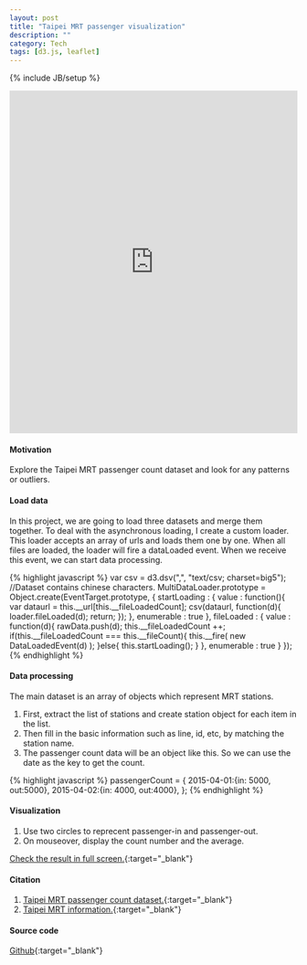 ```yaml
---
layout: post
title: "Taipei MRT passenger visualization"
description: ""
category: Tech
tags: [d3.js, leaflet]
---
```

{% include JB/setup %}


<iframe frameborder="0" height="600" marginheight="0" marginwidth="0" scrolling="no" src="http://licaschiou.github.io/TaipeiMrtPassengerCount/" width="100%"></iframe>

#### Motivation  

Explore the Taipei MRT passenger count dataset and look for any patterns or outliers.        

#### Load data

In this project, we are going to load three datasets and merge them together. To deal with the asynchronous loading, I create a custom loader. This loader accepts an array of urls and loads them one by one. When all files are loaded, the loader will fire a dataLoaded event. When we receive this event, we can start data processing.

{% highlight javascript %}
var csv = d3.dsv(",", "text/csv; charset=big5"); //Dataset contains chinese characters.
MultiDataLoader.prototype = Object.create(EventTarget.prototype, {
	startLoading : {
		value : function(){
			var dataurl = this.__url[this.__fileLoadedCount];
			csv(dataurl, function(d){
				loader.fileLoaded(d);
				return;
			});	
		},
		enumerable : true
	},
	fileLoaded : {
		value : function(d){
			rawData.push(d);
			this.__fileLoadedCount ++;			
			if(this.__fileLoadedCount === this.__fileCount){
				this.__fire(
					new DataLoadedEvent(d)
				);
			}else{
				this.startLoading();
			}
		},
		enumerable : true
	}
});
{% endhighlight %}

#### Data processing  

The main dataset is an array of objects which represent MRT stations.   
1. First, extract the list of stations and create station object for each item in the list.  
2. Then fill in the basic information such as line, id, etc, by matching the station name.  
3. The passenger count data will be an object like this. So we can use the date as the key to get the count.

{% highlight javascript %}
passengerCount = {
	2015-04-01:{in: 5000, out:5000},
	2015-04-02:{in: 4000, out:4000},
};
{% endhighlight %}

#### Visualization

1. Use two circles to reprecent passenger-in and passenger-out.   
2. On mouseover, display the count number and the average.   

[Check the result in full screen.](http://licaschiou.github.io/TaipeiMrtPassengerCount/){:target="_blank"}

#### Citation  

1. [Taipei MRT passenger count dataset.](http://data.taipei/opendata/datalist/datasetMeta?oid=1d71c478-205f-42c5-8386-35f86d74fdd1){:target="_blank"}  
2. [Taipei MRT information.](http://kuro.tw/posts/2015/05/20/join-the-d3-in-google-map-image){:target="_blank"}  

#### Source code  

[Github](https://github.com/licaschiou/TaipeiMrtPassengerCount/tree/gh-pages){:target="_blank"}